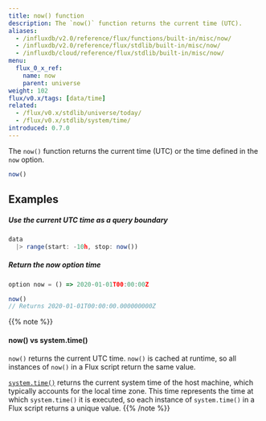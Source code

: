 ```yaml
---
title: now() function
description: The `now()` function returns the current time (UTC).
aliases:
  - /influxdb/v2.0/reference/flux/functions/built-in/misc/now/
  - /influxdb/v2.0/reference/flux/stdlib/built-in/misc/now/
  - /influxdb/cloud/reference/flux/stdlib/built-in/misc/now/
menu:
  flux_0_x_ref:
    name: now
    parent: universe
weight: 102
flux/v0.x/tags: [data/time]
related:
  - /flux/v0.x/stdlib/universe/today/
  - /flux/v0.x/stdlib/system/time/
introduced: 0.7.0
---
```


The `now()` function returns the current time (UTC) or the time defined in the `now` option.

```js
now()
```

## Examples

##### Use the current UTC time as a query boundary
```js
data
  |> range(start: -10h, stop: now())
```

##### Return the now option time
```js
option now = () => 2020-01-01T00:00:00Z

now()
// Returns 2020-01-01T00:00:00.000000000Z
```

{{% note %}}
#### now() vs system.time()
`now()` returns the current UTC time.
`now()` is cached at runtime, so all instances of `now()` in a Flux script
return the same value.

[`system.time()`](/flux/v0.x/stdlib/system/time/) returns the current
system time of the host machine, which typically accounts for the local time zone.
This time represents the time at which `system.time()` it is executed, so each
instance of `system.time()` in a Flux script returns a unique value.
{{% /note %}}
